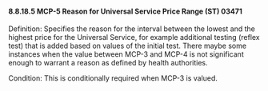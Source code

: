 #### 8.8.18.5 MCP-5 Reason for Universal Service Price Range (ST) 03471

Definition: Specifies the reason for the interval between the lowest and the highest price for the Universal Service, for example additional testing (reflex test) that is added based on values of the initial test. There maybe some instances when the value between MCP-3 and MCP-4 is not significant enough to warrant a reason as defined by health authorities.

Condition: This is conditionally required when MCP-3 is valued.
